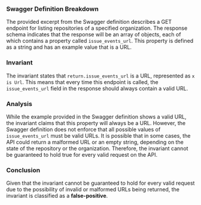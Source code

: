 ### Swagger Definition Breakdown
The provided excerpt from the Swagger definition describes a GET endpoint for listing repositories of a specified organization. The response schema indicates that the response will be an array of objects, each of which contains a property called `issue_events_url`. This property is defined as a string and has an example value that is a URL.

### Invariant
The invariant states that `return.issue_events_url` is a URL, represented as `x is Url`. This means that every time this endpoint is called, the `issue_events_url` field in the response should always contain a valid URL.

### Analysis
While the example provided in the Swagger definition shows a valid URL, the invariant claims that this property will always be a URL. However, the Swagger definition does not enforce that all possible values of `issue_events_url` must be valid URLs. It is possible that in some cases, the API could return a malformed URL or an empty string, depending on the state of the repository or the organization. Therefore, the invariant cannot be guaranteed to hold true for every valid request on the API.

### Conclusion
Given that the invariant cannot be guaranteed to hold for every valid request due to the possibility of invalid or malformed URLs being returned, the invariant is classified as a **false-positive**.
